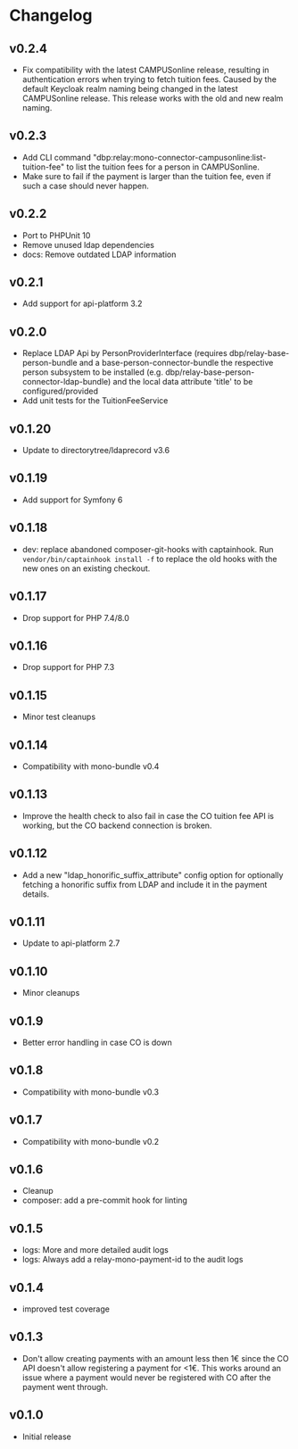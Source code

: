 # Changelog

## v0.2.4

* Fix compatibility with the latest CAMPUSonline release, resulting in authentication
  errors when trying to fetch tuition fees. Caused by the default Keycloak realm naming
  being changed in the latest CAMPUSonline release. This release works with the old
  and new realm naming.

## v0.2.3

* Add CLI command "dbp:relay:mono-connector-campusonline:list-tuition-fee" to list the tuition
  fees for a person in CAMPUSonline.
* Make sure to fail if the payment is larger than the tuition fee, even if such
  a case should never happen.

## v0.2.2

* Port to PHPUnit 10
* Remove unused ldap dependencies
* docs: Remove outdated LDAP information

## v0.2.1

* Add support for api-platform 3.2

## v0.2.0

* Replace LDAP Api by PersonProviderInterface (requires dbp/relay-base-person-bundle and a base-person-connector-bundle
the respective person subsystem to be installed (e.g. dbp/relay-base-person-connector-ldap-bundle) and the local
data attribute 'title' to be configured/provided
* Add unit tests for the TuitionFeeService

## v0.1.20

* Update to directorytree/ldaprecord v3.6

## v0.1.19

* Add support for Symfony 6

## v0.1.18

* dev: replace abandoned composer-git-hooks with captainhook.
  Run `vendor/bin/captainhook install -f` to replace the old hooks with the new ones
  on an existing checkout.

## v0.1.17

* Drop support for PHP 7.4/8.0

## v0.1.16

* Drop support for PHP 7.3

## v0.1.15

* Minor test cleanups

## v0.1.14

* Compatibility with mono-bundle v0.4

## v0.1.13

* Improve the health check to also fail in case the CO tuition fee API is working, but the CO backend connection is broken.

## v0.1.12

* Add a new "ldap_honorific_suffix_attribute" config option for optionally fetching a honorific suffix from LDAP
  and include it in the payment details.

## v0.1.11

* Update to api-platform 2.7

## v0.1.10

* Minor cleanups

## v0.1.9

* Better error handling in case CO is down

## v0.1.8

* Compatibility with mono-bundle v0.3

## v0.1.7

* Compatibility with mono-bundle v0.2

## v0.1.6

* Cleanup
* composer: add a pre-commit hook for linting

## v0.1.5

* logs: More and more detailed audit logs
* logs: Always add a relay-mono-payment-id to the audit logs

## v0.1.4

* improved test coverage

## v0.1.3

* Don't allow creating payments with an amount less then 1€ since the CO API
  doesn't allow registering a payment for <1€. This works around an issue where
  a payment would never be registered with CO after the payment went through.

## v0.1.0

* Initial release
